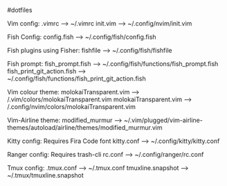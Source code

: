 #dotfiles

Vim config:
.vimrc --> ~/.vimrc
init.vim --> ~/.config/nvim/init.vim

Fish Config:
config.fish --> ~/.config/fish/config.fish

Fish plugins using Fisher:
fishfile --> ~/.config/fish/fishfile

Fish prompt:
fish_prompt.fish --> ~/.config/fish/functions/fish_prompt.fish
fish_print_git_action.fish --> ~/.config/fish/functions/fish_print_git_action.fish

Vim colour theme:
molokaiTransparent.vim --> /.vim/colors/molokaiTransparent.vim
molokaiTransparent.vim --> /.config/nvim/colors/molokaiTransparent.vim

Vim-Airline theme:
modified_murmur --> ~/.vim/plugged/vim-airline-themes/autoload/airline/themes/modified_murmur.vim

Kitty config:
Requires Fira Code font
kitty.conf --> ~/.config/kitty/kitty.conf

Ranger config:
Requires trash-cli
rc.conf --> ~/.config/ranger/rc.conf

Tmux config:
.tmux.conf --> ~/.tmux.conf
tmuxline.snapshot --> ~/.tmux/tmuxline.snapshot
